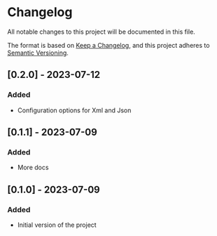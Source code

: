 # Changelog

All notable changes to this project will be documented in this file.

The format is based on [Keep a Changelog](https://keepachangelog.com/en/1.0.0/),
and this project adheres to [Semantic Versioning](https://semver.org/spec/v2.0.0.html).

## [0.2.0] - 2023-07-12

### Added

- Configuration options for Xml and Json

## [0.1.1] - 2023-07-09

### Added

- More docs

## [0.1.0] - 2023-07-09

### Added

- Initial version of the project
